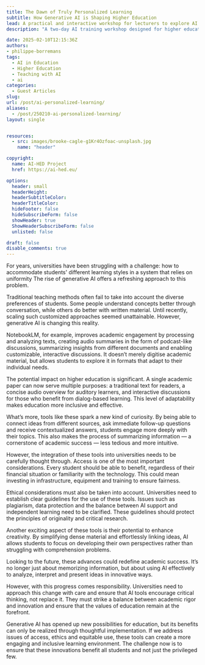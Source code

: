 ```yaml
---
title: The Dawn of Truly Personalized Learning
subtitle: How Generative AI is Shaping Higher Education
lead: A practical and interactive workshop for lecturers to explore AI applications in teaching and learning.
description: "A two-day AI training workshop designed for higher education lecturers, featuring interactive sessions, real-world applications, and collaborative learning."

date: 2025-02-10T12:15:36Z
authors:
- philippe-borremans
tags:
  - AI in Education
  - Higher Education
  - Teaching with AI
  - ai
categories:
  - Guest Articles
slug:
url: /post/ai-personalized-learning/
aliases:
  - /post/250210-ai-personalized-learning/
layout: single


resources:
  - src: images/brooke-cagle-g1Kr4Ozfoac-unsplash.jpg
    name: "header"

copyright:
  name: AI-HED Project
  href: https://ai-hed.eu/

options:
  header: small
  headerHeight:
  headerSubtitleColor:
  headerTitleColor:
  hideFooter: false
  hideSubscribeForm: false
  showHeader: true
  ShowHeaderSubscribeForm: false
  unlisted: false

draft: false
disable_comments: true
---
```


For years, universities have been struggling with a challenge: how to accommodate students' different learning styles in a system that relies on uniformity The rise of generative AI offers a refreshing approach to this problem.

Traditional teaching methods often fail to take into account the diverse preferences of students. Some people understand concepts better through conversation, while others do better with written material. Until recently, scaling such customized approaches seemed unattainable. However, generative AI is changing this reality.

NotebookLM, for example, improves academic engagement by processing and analyzing texts, creating audio summaries in the form of podcast-like discussions, summarizing insights from different documents and enabling customizable, interactive discussions. It doesn’t merely digitise academic material, but allows students to explore it in formats that adapt to their individual needs.

The potential impact on higher education is significant. A single academic paper can now serve multiple purposes: a traditional text for readers, a concise audio overview for auditory learners, and interactive discussions for those who benefit from dialog-based learning. This level of adaptability makes education more inclusive and effective.

What’s more, tools like these spark a new kind of curiosity. By being able to connect ideas from different sources, ask immediate follow-up questions and receive contextualized answers, students engage more deeply with their topics. This also makes the process of summarizing information — a cornerstone of academic success — less tedious and more intuitive.

However, the integration of these tools into universities needs to be carefully thought through. Access is one of the most important considerations. Every student should be able to benefit, regardless of their financial situation or familiarity with the technology. This could mean investing in infrastructure, equipment and training to ensure fairness.

Ethical considerations must also be taken into account. Universities need to establish clear guidelines for the use of these tools. Issues such as plagiarism, data protection and the balance between AI support and independent learning need to be clarified. These guidelines should protect the principles of originality and critical research.

Another exciting aspect of these tools is their potential to enhance creativity. By simplifying dense material and effortlessly linking ideas, AI allows students to focus on developing their own perspectives rather than struggling with comprehension problems.

Looking to the future, these advances could redefine academic success. It’s no longer just about memorizing information, but about using AI effectively to analyze, interpret and present ideas in innovative ways.

However, with this progress comes responsibility. Universities need to approach this change with care and ensure that AI tools encourage critical thinking, not replace it. They must strike a balance between academic rigor and innovation and ensure that the values of education remain at the forefront.

Generative AI has opened up new possibilities for education, but its benefits can only be realized through thoughtful implementation. If we address issues of access, ethics and equitable use, these tools can create a more engaging and inclusive learning environment. The challenge now is to ensure that these innovations benefit all students and not just the privileged few.
